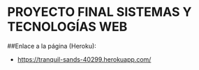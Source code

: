 # PROYECTO FINAL SISTEMAS Y TECNOLOGÍAS WEB

##Enlace a la página (Heroku):

* https://tranquil-sands-40299.herokuapp.com/
